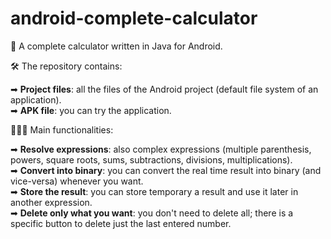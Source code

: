 # android-complete-calculator
📄 A complete calculator written in Java for Android.

🛠️ The repository contains:

➡ <b>Project files</b>: all the files of the Android project (default file system of an application).
<br>
➡ <b>APK file</b>: you can try the application.

👨🏻‍💻 Main functionalities:

➡ <b>Resolve expressions</b>: also complex expressions (multiple parenthesis, powers, square roots, sums, subtractions, divisions, multiplications).
<br>
➡ <b>Convert into binary</b>: you can convert the real time result into binary (and vice-versa) whenever you want.
<br>
➡ <b>Store the result</b>: you can store temporary a result and use it later in another expression.
<br>
➡ <b>Delete only what you want</b>: you don't need to delete all; there is a specific button to delete just the last entered number.
